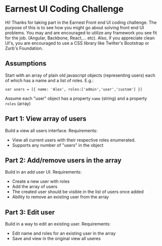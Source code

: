 # Earnest UI Coding Challenge

Hi!  Thanks for taking part in the Earnest Front end UI coding challenge.  The purpose of this is to see how you might go about solving front end UI problems. You may and are encouraged to utilize any framework you see fit for the job. (Angular, Backbone, React,... etc).  Also, if you appreciate clean UI's, you are encouraged to use a CSS library like Twitter's Bootstrap or Zurb's Foundation.

## Assumptions
Start with an array of plain old javascript objects (representing users) each of which has a name and a list of roles. E.g.:
```
var users = [{ name: 'Alex', roles:['admin','user','custom'] }]
```
Assume each "user" object has a property `name` (string)  and a property `roles` (array)


## Part 1: View array of users
Build a view all users interface. 
Requirements:

- View all current users with their respective roles enumerated.
- Supports any number of "users" in the object

## Part 2: Add/remove users in the array
Build in an add user UI.
Requirements:

- Create a new user with roles
- Add the array of users
- The created user should be visible in the list of users once added
- Ability to remove an existing user from the array

## Part 3: Edit user
Build in a way to edit an existing user.
Requirements:

- Edit name and roles for an existing user in the array
- Save and view in the original view all useres





